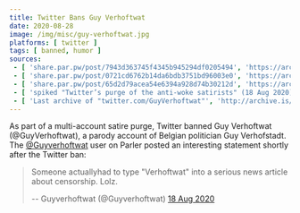 ```yaml
---
title: Twitter Bans Guy Verhoftwat
date: 2020-08-28
image: /img/misc/guy-verhoftwat.jpg
platforms: [ twitter ]
tags: [ banned, humor ]
sources:
 - [ 'share.par.pw/post/7943d363745f4345b945294df0205494', 'https://archive.is/738M7' ]
 - [ 'share.par.pw/post/0721cd6762b14da6bdb3751bd96003e0', 'https://archive.is/UWKv5' ]
 - [ 'share.par.pw/post/65d2d79acea54e6394a928d74b30212d', 'https://archive.is/AdZ5Q' ]
 - [ 'spiked "Twitter’s purge of the anti-woke satirists" (18 Aug 2020)', 'https://archive.is/oBmiV#selection-475.37-475.179' ]
 - [ 'Last archive of "twitter.com/GuyVerhoftwat"', 'http://archive.is/6COOk' ]
---
```


As part of a multi-account satire purge, Twitter banned Guy Verhoftwat
(@GuyVerhoftwat), a parody account of Belgian politician Guy Verhofstadt. The
[@Guyverhoftwat](https://parler.com/profile/Guyverhoftwat/posts) user on Parler
posted an interesting statement shortly after the Twitter ban:
> Someone actuallyhad to type "Verhoftwat" into a serious news article about
> censorship. Lolz.
>
> -- Guyverhoftwat (@Guyverhoftwat) [18 Aug 2020](https://archive.is/AdZ5Q)
